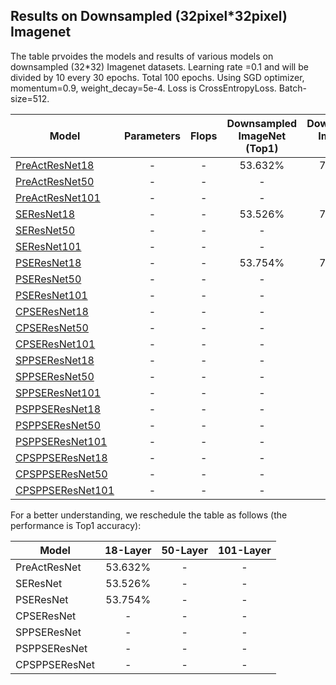 
## Results on Downsampled (32pixel*32pixel) Imagenet
The table prvoides the models and results of various models on downsampled (32*32) Imagenet datasets. 
Learning rate =0.1 and will be divided by 10 every 30 epochs. Total 100 epochs.
Using SGD optimizer, momentum=0.9, weight_decay=5e-4.
Loss is CrossEntropyLoss.
Batch-size=512.

Model | Parameters| Flops | Downsampled ImageNet (Top1) | Downsampled ImageNet (Top5)
-------|:-------:|:--------:|:--------:|:--------:|
[PreActResNet18](https://drive.google.com/open?id=11pJX1ValkQLp1unMp1nml-2Azo8WSDpE) |- |- |53.632%|77.200%
[PreActResNet50]() |- |- |-|-
[PreActResNet101]() |- |- |-|-
[SEResNet18](https://drive.google.com/open?id=1c5cULBL9NT17buv0oETmUaLvE1volIV4) |- |- |53.526%|77.424%
[SEResNet50]() |- |- |-|-
[SEResNet101]() |- |- |-|-
[PSEResNet18](https://drive.google.com/open?id=1_QsG2t2i7HXmzKr7eJonrjeNU2NQlgeu) |- |- |53.754%|77.412%
[PSEResNet50]() |- |- |-|-
[PSEResNet101]() |- |- |-|-
[CPSEResNet18]() |- |- |-|-
[CPSEResNet50]() |- |- |-|-
[CPSEResNet101]() |- |- |-|-
[SPPSEResNet18]() |- |- |-|-
[SPPSEResNet50]() |- |-|-|-
[SPPSEResNet101]() |- |- |-|-
[PSPPSEResNet18]() |- |- |-|-
[PSPPSEResNet50]() |- |- |-|-
[PSPPSEResNet101]() |- |- |-|-
[CPSPPSEResNet18]() |- |- |-|-
[CPSPPSEResNet50]() |- |- |-|-
[CPSPPSEResNet101]() |- |- |-|-


For a better understanding, we reschedule the table as follows (the performance is Top1 accuracy):

Model | 18-Layer| 50-Layer | 101-Layer | 
-------|:-------:|:--------:|:--------:|
PreActResNet    |53.632%|-|-
SEResNet        |53.526%|-|-
PSEResNet       |53.754%|-|-
CPSEResNet      |-|-|-
SPPSEResNet     |-|-|-
PSPPSEResNet    |-|-|-
CPSPPSEResNet   |-|-|-

